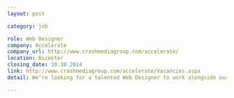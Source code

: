 ```yaml
---
layout: post

category: job

role: Web Designer
company: Accelerate
company_url: http://www.crashmediagroup.com/accelerate/
location: Bicester
closing_date: 10.10.2014
link: http://www.crashmediagroup.com/accelerate/Vacancies.aspx
detail: We’re looking for a talented Web Designer to work alongside our development team to deliver complete solutions to our high profile clients, as well as being part of the design team for the largest digital news brand in world motor sport.

---
```


